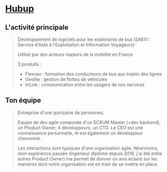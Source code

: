 # [Hubup](hubup.fr)
## L'activité principale

> Développement de logiciels pour les exploitants de bus (SAEIV : Service d'Aide à l'Exploitation et Information Voyageurs)
> 
> Utilisé par des acteurs majeurs de la mobilité en France
> 
> 3 produits :
> - Flexnav : formation des conducteurs de bus aux trajets des lignes
> - Geolite : gestion de flottes de véhicules
> - InLink : communication entre les usagers de nos services

## Ton équipe

> Entreprise d'une quinzaine de personnes.
> 
> Equipe de dev agile composée d'un SCRUM Master (+dev backend), un Product Owner, 4 développeurs, un CTO.
> Le CEO est une connaissance personnelle, et est également un développeur chevronné.
>
> Les interactions sont typiques d'une organisation agile. Néanmoins, mon expérience passée (ingénieur diplômé depuis 2016, j'ai été entre autres Product Owner) me permet de donner un avis éclairé sur les manières dont notre organisation est en train de se mettre en place.

